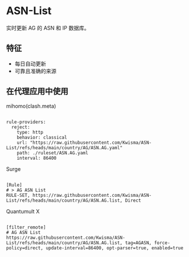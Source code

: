 
# ASN-List

实时更新 AG 的 ASN 和 IP 数据库。

## 特征

- 每日自动更新
- 可靠且准确的来源

## 在代理应用中使用

mihomo(clash.meta)

<pre><code class="language-javascript">
rule-providers:
  reject:
    type: http
    behavior: classical
    url: "https://raw.githubusercontent.com/Kwisma/ASN-List/refs/heads/main/country/AG/ASN.AG.yaml"
    path: ./ruleset/ASN.AG.yaml
    interval: 86400
</code></pre>

Surge

<pre><code class="language-javascript">
[Rule]
# > AG ASN List
RULE-SET, https://raw.githubusercontent.com/Kwisma/ASN-List/refs/heads/main/country/AG/ASN.AG.list, Direct
</code></pre>

Quantumult X

<pre><code class="language-javascript">
[filter_remote]
# AG ASN List
https://raw.githubusercontent.com/Kwisma/ASN-List/refs/heads/main/country/AG/ASN.AG.list, tag=AGASN, force-policy=direct, update-interval=86400, opt-parser=true, enabled=true
</code></pre>
